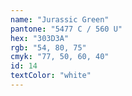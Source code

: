 ```yaml
---
name: "Jurassic Green"
pantone: "5477 C / 560 U"
hex: "303D3A"
rgb: "54, 80, 75"
cmyk: "77, 50, 60, 40"
id: 14
textColor: "white"
---
```

